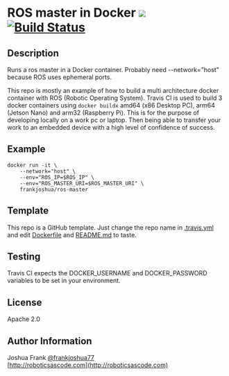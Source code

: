 # ROS master in Docker [![](https://img.shields.io/docker/pulls/frankjoshua/ros-master)](https://hub.docker.com/r/frankjoshua/ros-master) [![Build Status](https://travis-ci.org/frankjoshua/docker-ros-master.svg?branch=master)](https://travis-ci.org/frankjoshua/docker-ros-master)

## Description

Runs a ros master in a Docker container. Probably need --network="host" because ROS uses ephemeral ports.

This repo is mostly an example of how to build a multi architecture docker container with ROS (Robotic Operating System). Travis CI is used to build 3 docker containers using `docker buildx` amd64 (x86 Desktop PC), arm64 (Jetson Nano) and arm32 (Raspberry Pi). This is for the purpose of developing locally on a work pc or laptop. Then being able to transfer your work to an embedded device with a high level of confidence of success.

## Example

```
docker run -it \
    --network="host" \
    --env="ROS_IP=$ROS_IP" \
    --env="ROS_MASTER_URI=$ROS_MASTER_URI" \
    frankjoshua/ros-master
```

## Template

This repo is a GitHub template. Just change the repo name in [.travis.yml](.travis.yml) and edit [Dockerfile](Dockerfile) and [README.md](README.md) to taste.

## Testing

Travis CI expects the DOCKER_USERNAME and DOCKER_PASSWORD variables to be set in your environment.

## License

Apache 2.0

## Author Information

Joshua Frank [@frankjoshua77](https://www.twitter.com/@frankjoshua77)
<br>
[http://roboticsascode.com](http://roboticsascode.com)
